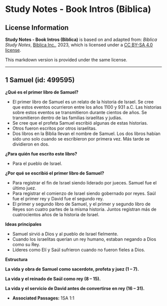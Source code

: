 # Study Notes - Book Intros (Biblica)

## License Information

**Study Notes - Book Intros (Biblica)** is based on and adapted from: _Biblica Study Notes_, [Biblica Inc.](https://www.biblica.com/), 2023, which is licensed under a [CC BY-SA 4.0 license](https://creativecommons.org/licenses/by-sa/4.0/legalcode.en).

This markdown version is provided under the same license.



--------------------------------

## 1 Samuel (id: 499595)

**¿Qué es el primer libro de Samuel?**

* El primer libro de Samuel es un relato de la historia de Israel. Se cree que estos eventos ocurrieron entre los años 1100 y 931 a.C. Las historias sobre estos eventos se transmitieron durante cientos de años. Se transmitieron dentro de las familias israelitas y judías.
* Se cree que el profeta Samuel escribió algunas de estas historias.
* Otros fueron escritos por otros israelitas.
* Dos libros en la Biblia llevan el nombre de Samuel. Los dos libros habían sido uno solo cuando se escribieron por primera vez. Más tarde se dividieron en dos.

**¿Para quién fue escrito este libro?**

* Para el pueblo de Israel.

**¿Por qué se escribió el primer libro de Samuel?**

* Para registrar el fin de Israel siendo liderado por jueces. Samuel fue el último juez.
* Para registrar el comienzo de Israel siendo gobernado por reyes. Saúl fue el primer rey y David fue el segundo rey.
* El primer y segundo libro de Samuel, y el primer y segundo libro de Reyes son cuatro partes de la misma historia. Juntos registran más de cuatrocientos años de la historia de Israel.

**Ideas principales**

* Samuel sirvió a Dios y al pueblo de Israel fielmente.
* Cuando los israelitas querían un rey humano, estaban negando a Dios como su Rey.
* Líderes como Elí y Saúl sufrieron cuando no fueron fieles a Dios.

**Estructura**

**La vida y obra de Samuel como sacerdote, profeta y juez (1 – 7\).**

**La vida y el reinado de Saúl como rey (8 – 15\).**

**La vida y el servicio de David antes de convertirse en rey (16 – 31\).**

* **Associated Passages:** 1SA 1:1

